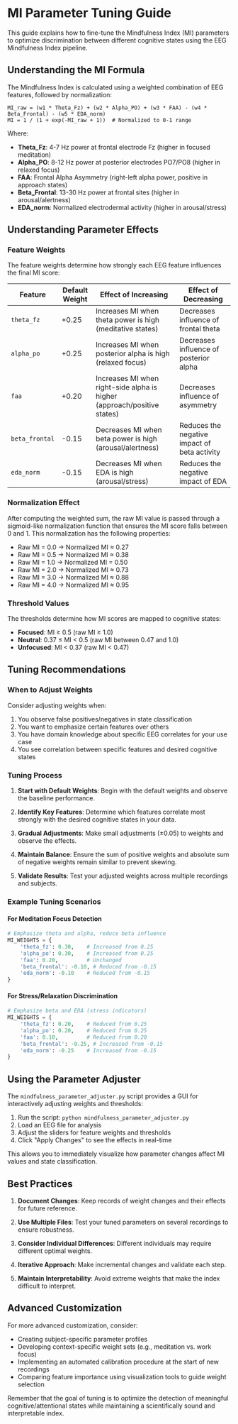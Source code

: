 # MI Parameter Tuning Guide

This guide explains how to fine-tune the Mindfulness Index (MI) parameters to optimize discrimination between different cognitive states using the EEG Mindfulness Index pipeline.

## Understanding the MI Formula

The Mindfulness Index is calculated using a weighted combination of EEG features, followed by normalization:

```
MI_raw = (w1 * Theta_Fz) + (w2 * Alpha_PO) + (w3 * FAA) - (w4 * Beta_Frontal) - (w5 * EDA_norm)
MI = 1 / (1 + exp(-MI_raw + 1))  # Normalized to 0-1 range
```

Where:
- **Theta_Fz**: 4-7 Hz power at frontal electrode Fz (higher in focused meditation)
- **Alpha_PO**: 8-12 Hz power at posterior electrodes PO7/PO8 (higher in relaxed focus)
- **FAA**: Frontal Alpha Asymmetry (right-left alpha power, positive in approach states)
- **Beta_Frontal**: 13-30 Hz power at frontal sites (higher in arousal/alertness)
- **EDA_norm**: Normalized electrodermal activity (higher in arousal/stress)

## Understanding Parameter Effects

### Feature Weights

The feature weights determine how strongly each EEG feature influences the final MI score:

| Feature | Default Weight | Effect of Increasing | Effect of Decreasing |
|---------|---------------|----------------------|----------------------|
| `theta_fz` | +0.25 | Increases MI when theta power is high (meditative states) | Decreases influence of frontal theta |
| `alpha_po` | +0.25 | Increases MI when posterior alpha is high (relaxed focus) | Decreases influence of posterior alpha |
| `faa` | +0.20 | Increases MI when right-side alpha is higher (approach/positive states) | Decreases influence of asymmetry |
| `beta_frontal` | -0.15 | Decreases MI when beta power is high (arousal/alertness) | Reduces the negative impact of beta activity |
| `eda_norm` | -0.15 | Decreases MI when EDA is high (arousal/stress) | Reduces the negative impact of EDA |

### Normalization Effect

After computing the weighted sum, the raw MI value is passed through a sigmoid-like normalization function that ensures the MI score falls between 0 and 1. This normalization has the following properties:

- Raw MI = 0.0 → Normalized MI ≈ 0.27
- Raw MI = 0.5 → Normalized MI ≈ 0.38
- Raw MI = 1.0 → Normalized MI = 0.50
- Raw MI = 2.0 → Normalized MI ≈ 0.73
- Raw MI = 3.0 → Normalized MI ≈ 0.88
- Raw MI = 4.0 → Normalized MI ≈ 0.95

### Threshold Values

The thresholds determine how MI scores are mapped to cognitive states:

- **Focused**: MI ≥ 0.5 (raw MI ≥ 1.0)
- **Neutral**: 0.37 ≤ MI < 0.5 (raw MI between 0.47 and 1.0)
- **Unfocused**: MI < 0.37 (raw MI < 0.47)

## Tuning Recommendations

### When to Adjust Weights

Consider adjusting weights when:

1. You observe false positives/negatives in state classification
2. You want to emphasize certain features over others
3. You have domain knowledge about specific EEG correlates for your use case
4. You see correlation between specific features and desired cognitive states

### Tuning Process

1. **Start with Default Weights**: Begin with the default weights and observe the baseline performance.

2. **Identify Key Features**: Determine which features correlate most strongly with the desired cognitive states in your data.

3. **Gradual Adjustments**: Make small adjustments (±0.05) to weights and observe the effects.

4. **Maintain Balance**: Ensure the sum of positive weights and absolute sum of negative weights remain similar to prevent skewing.

5. **Validate Results**: Test your adjusted weights across multiple recordings and subjects.

### Example Tuning Scenarios

#### For Meditation Focus Detection

```python
# Emphasize theta and alpha, reduce beta influence
MI_WEIGHTS = {
    'theta_fz': 0.30,    # Increased from 0.25
    'alpha_po': 0.30,    # Increased from 0.25
    'faa': 0.20,         # Unchanged
    'beta_frontal': -0.10, # Reduced from -0.15
    'eda_norm': -0.10    # Reduced from -0.15
}
```

#### For Stress/Relaxation Discrimination

```python
# Emphasize beta and EDA (stress indicators)
MI_WEIGHTS = {
    'theta_fz': 0.20,    # Reduced from 0.25
    'alpha_po': 0.20,    # Reduced from 0.25
    'faa': 0.10,         # Reduced from 0.20
    'beta_frontal': -0.25, # Increased from -0.15
    'eda_norm': -0.25    # Increased from -0.15
}
```

## Using the Parameter Adjuster

The `mindfulness_parameter_adjuster.py` script provides a GUI for interactively adjusting weights and thresholds:

1. Run the script: `python mindfulness_parameter_adjuster.py`
2. Load an EEG file for analysis
3. Adjust the sliders for feature weights and thresholds
4. Click "Apply Changes" to see the effects in real-time

This allows you to immediately visualize how parameter changes affect MI values and state classification.

## Best Practices

1. **Document Changes**: Keep records of weight changes and their effects for future reference.

2. **Use Multiple Files**: Test your tuned parameters on several recordings to ensure robustness.

3. **Consider Individual Differences**: Different individuals may require different optimal weights.

4. **Iterative Approach**: Make incremental changes and validate each step.

5. **Maintain Interpretability**: Avoid extreme weights that make the index difficult to interpret.

## Advanced Customization

For more advanced customization, consider:

- Creating subject-specific parameter profiles
- Developing context-specific weight sets (e.g., meditation vs. work focus)
- Implementing an automated calibration procedure at the start of new recordings
- Comparing feature importance using visualization tools to guide weight selection

Remember that the goal of tuning is to optimize the detection of meaningful cognitive/attentional states while maintaining a scientifically sound and interpretable index.
